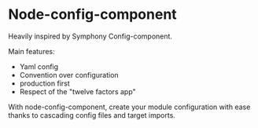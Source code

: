 # Node-config-component

Heavily inspired by Symphony Config-component.

Main features:
- Yaml config
- Convention over configuration
- production first
- Respect of the "twelve factors app"

With node-config-component, create your module configuration with ease thanks to cascading config files and target imports.
